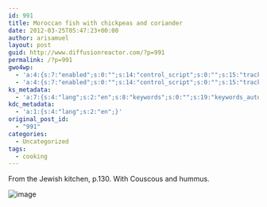 ```yaml
---
id: 991
title: Moroccan fish with chickpeas and coriander
date: 2012-03-25T05:47:23+00:00
author: arisamuel
layout: post
guid: http://www.diffusionreactor.com/?p=991
permalink: /?p=991
gwo4wp:
  - 'a:4:{s:7:"enabled";s:0:"";s:14:"control_script";s:0:"";s:15:"tracking_script";s:0:"";s:17:"conversion_script";s:0:"";}'
  - 'a:4:{s:7:"enabled";s:0:"";s:14:"control_script";s:0:"";s:15:"tracking_script";s:0:"";s:17:"conversion_script";s:0:"";}'
ks_metadata:
  - 'a:7:{s:4:"lang";s:2:"en";s:8:"keywords";s:0:"";s:19:"keywords_autoupdate";s:1:"1";s:11:"description";s:0:"";s:22:"description_autoupdate";s:1:"1";s:5:"title";s:0:"";s:6:"robots";s:12:"index,follow";}'
kdc_metadata:
  - 'a:1:{s:4:"lang";s:2:"en";}'
original_post_id:
  - "991"
categories:
  - Uncategorized
tags:
  - cooking
---
```

From the Jewish kitchen, p.130. With Couscous and hummus.

<img style="display:block;margin-right:auto;margin-left:auto;" src="https://i0.wp.com/www.diffusionreactor.com/wp-content/uploads/2012/03/wpid-1332646928483.jpg?resize=249%2C186" alt="image" data-recalc-dims="1" />

&nbsp;